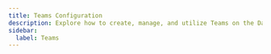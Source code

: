 ```yaml
---
title: Teams Configuration
description: Explore how to create, manage, and utilize Teams on the Daytona dashboard efficiently for enhanced project organization.
sidebar:
  label: Teams
---
```

